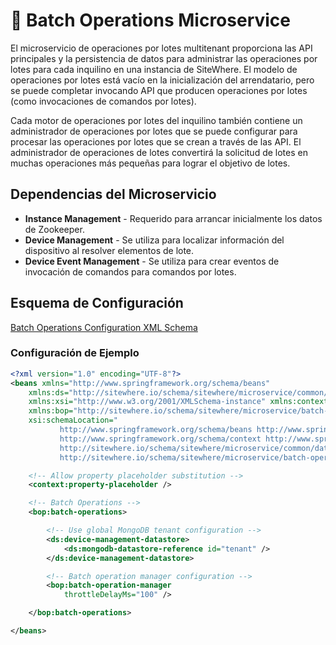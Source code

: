 # :book: Batch Operations Microservice

<Seo/>

El microservicio de operaciones por lotes multitenant proporciona las API principales
y la persistencia de datos para administrar las operaciones por lotes para cada inquilino
en una instancia de SiteWhere. El modelo de operaciones por lotes está vacío en la
inicialización del arrendatario, pero se puede completar invocando API que producen
operaciones por lotes (como invocaciones de comandos por lotes).

Cada motor de operaciones por lotes del inquilino también contiene un administrador de
operaciones por lotes que se puede configurar para procesar las operaciones por lotes
que se crean a través de las API. El administrador de operaciones de lotes convertirá
la solicitud de lotes en muchas operaciones más pequeñas para lograr el objetivo de lotes.

## Dependencias del Microservicio

- **Instance Management** - Requerido para arrancar inicialmente los datos de Zookeeper.
- **Device Management** - Se utiliza para localizar información del dispositivo al resolver elementos de lote.
- **Device Event Management** - Se utiliza para crear eventos de invocación de comandos para comandos por lotes.

## Esquema de Configuración

[Batch Operations Configuration XML Schema](http://sitewhere.io/schema/sitewhere/microservice/batch-operations/current/batch-operations.xsd)

### Configuración de Ejemplo

```xml
<?xml version="1.0" encoding="UTF-8"?>
<beans xmlns="http://www.springframework.org/schema/beans"
	xmlns:ds="http://sitewhere.io/schema/sitewhere/microservice/common/datastore"
	xmlns:xsi="http://www.w3.org/2001/XMLSchema-instance" xmlns:context="http://www.springframework.org/schema/context"
	xmlns:bop="http://sitewhere.io/schema/sitewhere/microservice/batch-operations"
	xsi:schemaLocation="
           http://www.springframework.org/schema/beans http://www.springframework.org/schema/beans/spring-beans-3.1.xsd
           http://www.springframework.org/schema/context http://www.springframework.org/schema/context/spring-context-3.1.xsd
           http://sitewhere.io/schema/sitewhere/microservice/common/datastore http://sitewhere.io/schema/sitewhere/microservice/common/current/datastore-common.xsd
           http://sitewhere.io/schema/sitewhere/microservice/batch-operations http://sitewhere.io/schema/sitewhere/microservice/batch-operations/current/batch-operations.xsd">

	<!-- Allow property placeholder substitution -->
	<context:property-placeholder />

	<!-- Batch Operations -->
	<bop:batch-operations>

		<!-- Use global MongoDB tenant configuration -->
		<ds:device-management-datastore>
			<ds:mongodb-datastore-reference id="tenant" />
		</ds:device-management-datastore>

		<!-- Batch operation manager configuration -->
		<bop:batch-operation-manager
			throttleDelayMs="100" />

	</bop:batch-operations>

</beans>
```
